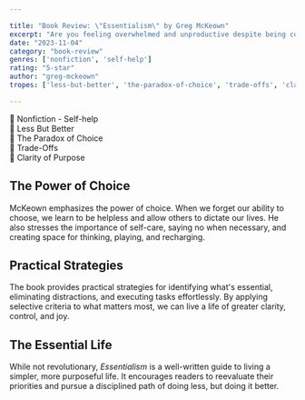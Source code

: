 ```yaml
---

title: "Book Review: \"Essentialism\" by Greg McKeown"
excerpt: "Are you feeling overwhelmed and unproductive despite being constantly busy? \"Essentialism\" by Greg McKeown offers a solution: do less, but do it better."
date: "2023-11-04"
category: "book-review"
genres: ['nonfiction', 'self-help']
rating: "5-star"
author: "greg-mckeown"
tropes: ['less-but-better', 'the-paradox-of-choice', 'trade-offs', 'clarity-of-purpose']

---
```


📍 Nonfiction - Self-help  
📍 Less But Better  
📍 The Paradox of Choice  
📍 Trade-Offs  
📍 Clarity of Purpose  

  
## The Power of Choice
McKeown emphasizes the power of choice. When we forget our ability to choose, we learn to be helpless and allow others to dictate our lives. He also stresses the importance of self-care, saying no when necessary, and creating space for thinking, playing, and recharging.


## Practical Strategies
The book provides practical strategies for identifying what's essential, eliminating distractions, and executing tasks effortlessly. By applying selective criteria to what matters most, we can live a life of greater clarity, control, and joy.


## The Essential Life
While not revolutionary, *Essentialism* is a well-written guide to living a simpler, more purposeful life. It encourages readers to reevaluate their priorities and pursue a disciplined path of doing less, but doing it better.
